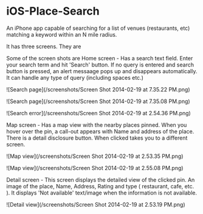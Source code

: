 iOS-Place-Search
================
An iPhone app capable of searching for a list of venues (restaurants, etc) matching a keyword within an N mile radius.

It has three screens. They are

Some of the screen shots are
Home screen - Has a search text field. Enter your search term and hit 'Search' button. If no query is entered and search button is pressed, an alert messaage pops up and disappears automatically. It can handle any type of query (including spaces etc.)
      
      
![Search page](/screenshots/Screen Shot 2014-02-19 at 7.35.22 PM.png)

![Search page](/screenshots/Screen Shot 2014-02-19 at 7.35.08 PM.png)

      
![Search error](/screenshots/Screen Shot 2014-02-19 at 2.54.36 PM.png)


Map screen - Has a map view with the nearby places pinned. When you hover over the pin, a call-out appears with Name and address of the place. There is a detail disclosure button. When clicked takes you to a different screen.
    
![Map view](/screenshots/Screen Shot 2014-02-19 at 2.53.35 PM.png)
      
![Map view](/screenshots/Screen Shot 2014-02-19 at 2.55.08 PM.png)
    
Detail screen - This screen displays the detailed view of the clicked pin. An image of the place, Name, Address, Rating and type ( restaurant, cafe, etc. ). It displays 'Not available' text/image when the information is not available.
    
![Detail view](/screenshots/Screen Shot 2014-02-19 at 2.53.19 PM.png)
